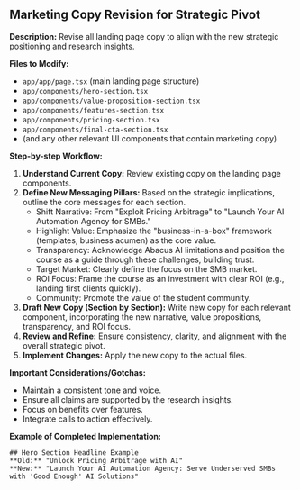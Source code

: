 ## Marketing Copy Revision for Strategic Pivot

**Description:** Revise all landing page copy to align with the new strategic positioning and research insights.

**Files to Modify:**
- `app/app/page.tsx` (main landing page structure)
- `app/components/hero-section.tsx`
- `app/components/value-proposition-section.tsx`
- `app/components/features-section.tsx`
- `app/components/pricing-section.tsx`
- `app/components/final-cta-section.tsx`
- (and any other relevant UI components that contain marketing copy)

**Step-by-step Workflow:**
1.  **Understand Current Copy:** Review existing copy on the landing page components.
2.  **Define New Messaging Pillars:** Based on the strategic implications, outline the core messages for each section.
    *   Shift Narrative: From "Exploit Pricing Arbitrage" to "Launch Your AI Automation Agency for SMBs."
    *   Highlight Value: Emphasize the "business-in-a-box" framework (templates, business acumen) as the core value.
    *   Transparency: Acknowledge Abacus AI limitations and position the course as a guide through these challenges, building trust.
    *   Target Market: Clearly define the focus on the SMB market.
    *   ROI Focus: Frame the course as an investment with clear ROI (e.g., landing first clients quickly).
    *   Community: Promote the value of the student community.
3.  **Draft New Copy (Section by Section):** Write new copy for each relevant component, incorporating the new narrative, value propositions, transparency, and ROI focus.
4.  **Review and Refine:** Ensure consistency, clarity, and alignment with the overall strategic pivot.
5.  **Implement Changes:** Apply the new copy to the actual files.

**Important Considerations/Gotchas:**
- Maintain a consistent tone and voice.
- Ensure all claims are supported by the research insights.
- Focus on benefits over features.
- Integrate calls to action effectively.

**Example of Completed Implementation:**
```
## Hero Section Headline Example
**Old:** "Unlock Pricing Arbitrage with AI"
**New:** "Launch Your AI Automation Agency: Serve Underserved SMBs with 'Good Enough' AI Solutions"